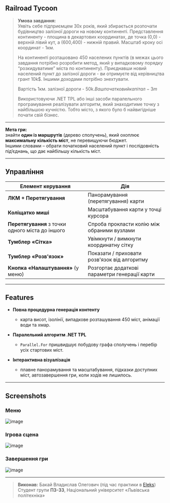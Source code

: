 ## Railroad Tycoon 

> **Умова завдання:**  
> Уявіть себе підприємцем 30х років, який збирається розпочати будівництво залізної дороги на 
> новому континенті. Представлення континенту - площина в декартових координатах, де точка (0,0) - 
> верхній лівий кут, а (600,400) - нижній правий. Масштаб кроку осі координат - 1км.
>  
> На континенті розташовано 450 населених пунктів (в межах цього завдання потрібно розробити 
> метод, який у випадковому порядку “розкидуватиме” міста по континенту). Приєднавши новий 
> населений пункт до залізної дороги - ви отримуєте від керівництва грант 10k$. Іншими доходами 
> потрібно знехтувати. 
>
> Вартість 1км. залізної дороги - 50k$. Ваш початковий капітал - 3m$ 
>
> Використовуючи .NET TPL або інші засоби паралельного програмування реалізувати алгоритм, який 
> знаходитиме точку з найбільшою кучністю. Тобто місто, з якого було б найвигідніше почати свій 
> бізнес.

---

**Мета гри:**  
знайти **один із маршрутів** (дерево сполучень), який охоплює **максимальну кількість міст**, не перевищуючи бюджет.  
Іншими словами – обрати початковий населений пункт і послідовність під’єднань, що дає найбільшу кількість міст.  

---

## Управління

| Елемент керування | Дія |
|-------------------|-----|
| **ЛКМ + Перетягування**      | Панорамування (перетягування) карти |
| **Коліщатко миші**  | Масштабування карти у точці курсора |
| **Перетягування** з точки одного міста до іншого | Спроба прокласти колію між обраними вузлами |
| **Тумблер «Сітка»** | Увімкнути / вимкнути координатну сітку |
| **Тумблер «Розв'язок»** | Показати / приховати розв'язок від алгоритму |
| **Кнопка «Налаштування»** (у меню) | Розгортає додаткові параметри генерації карти |

---

## Features

* **Повна процедурна генерація контенту**  
  - карта висот, ізолінії, випадкове розташування 450 міст, анімації води та хмар.  

* **Паралельний алгоритм .NET TPL**  
  - `Parallel.For` пришвидшує побудову графа сполучень і перебір усіх стартових міст.

* **Інтерактивна візуалізація**  
  - плавне панорамування та масштабування, підказки доступних міст, автозавершення гри, коли ходів не лишилось.
  
---

## Screenshots

### Меню  
![image](https://github.com/user-attachments/assets/dc56fbbb-b630-44f3-a8c4-be4143456570)


### Ігрова сцена  
![image](https://github.com/user-attachments/assets/5bcc959e-1752-4658-a878-7efedc540200)

### Завершення гри
![image](https://github.com/user-attachments/assets/0ee5627a-9a33-477d-9773-1658384a54e6)


---

> **Виконав:** Бакай Владислав Олегович (під час практики в [Eleks](https://eleks.com))  
> Студент групи **ПЗ-33**, Національний університет «Львівська політехніка»

